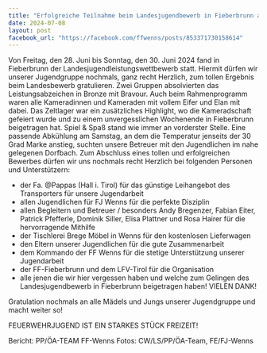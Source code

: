 ```yaml
---
title: "Erfolgreiche Teilnahme beim Landesjugendbewerb in Fieberbrunn am Wilden Kaiser mit 2 Gruppen - Abschlussbericht"
date: 2024-07-08
layout: post
facebook_url: "https://facebook.com/ffwenns/posts/853371730158614"
---
```


Von Freitag, den 28. Juni bis Sonntag, den 30. Juni 2024 fand in Fieberbrunn der Landesjugendleistungswettbewerb statt. Hiermit dürfen wir unserer Jugendgruppe nochmals, ganz recht Herzlich, zum tollen Ergebnis beim Landesbewerb gratulieren. Zwei Gruppen absolvierten das Leistungsabzeichen in Bronze mit Bravour. Auch beim Rahmenprogramm waren alle Kameradinnen und Kameraden mit vollem Eifer und Elan mit dabei. Das Zeltlager war ein zusätzliches Highlight, wo die Kameradschaft gefeiert wurde und zu einem unvergesslichen Wochenende in Fieberbrunn beigetragen hat. Spiel & Spaß stand wie immer an vorderster Stelle. Eine passende Abkühlung am Samstag, an dem die Temperatur jenseits der 30 Grad Marke anstieg, suchten unsere Betreuer mit den Jugendlichen im nahe gelegenen Dorfbach. 
️️️Zum Abschluss eines tollen und erfolgreichen Bewerbes dürfen wir uns nochmals recht Herzlich bei folgenden Personen und Unterstützern:

- der Fa. @Pappas (Hall i. Tirol) für das günstige Leihangebot des Transporters für unsere Jugendarbeit
- allen Jugendlichen für FJ Wenns für die perfekte Disziplin
- allen Begleitern und Betreuer / besonders Andy Bregenzer, Fabian Eiter, Patrick Pfefferle, Dominik Siller, Elisa Plattner und Rosa Hairer für die hervorragende Mithilfe 
- der Tischlerei Brege Möbel in Wenns für den kostenlosen Lieferwagen 
- den Eltern unserer Jugendlichen für die gute Zusammenarbeit
- dem Kommando der FF Wenns für die stetige Unterstützung unserer Jugendarbeit
- der FF-Fieberbrunn und dem LFV-Tirol für die Organisation
- alle jenen die wir hier vergessen haben und welche zum Gelingen des Landesjugendbewerb in Fieberbrunn beigetragen haben! VIELEN DANK!

Gratulation nochmals an alle Mädels und Jungs unserer Jugendgruppe und macht weiter so! 

FEUERWEHRJUGEND IST EIN STARKES STÜCK FREIZEIT! 

Bericht: PP/ÖA-TEAM FF-Wenns
Fotos: CW/LS/PP/ÖA-Team, FE/FJ-Wenns